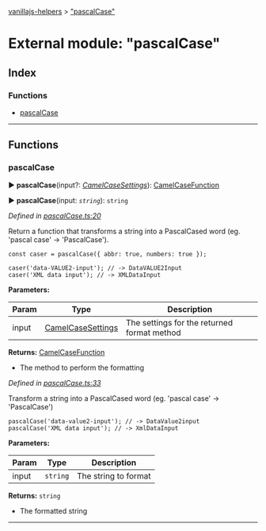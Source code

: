 [vanillajs-helpers](../README.md) > ["pascalCase"](../modules/_pascalcase_.md)



# External module: "pascalCase"

## Index

### Functions

* [pascalCase](_pascalcase_.md#pascalcase)



---
## Functions
<a id="pascalcase"></a>

###  pascalCase

► **pascalCase**(input?: *[CamelCaseSettings](../interfaces/_camelcase_.camelcasesettings.md)*): [CamelCaseFunction](_camelcase_.md#camelcasefunction)

► **pascalCase**(input: *`string`*): `string`



*Defined in [pascalCase.ts:20](https://github.com/Tokimon/vanillajs-helpers/blob/d7b5019/pascalCase.ts#L20)*



Return a function that transforms a string into a PascalCased word (eg. 'pascal case' -> 'PascalCase').

    const caser = pascalCase({ abbr: true, numbers: true });
    
    caser('data-VALUE2-input'); // -> DataVALUE2Input
    caser('XML data input'); // -> XMLDataInput


**Parameters:**

| Param | Type | Description |
| ------ | ------ | ------ |
| input | [CamelCaseSettings](../interfaces/_camelcase_.camelcasesettings.md)   |  The settings for the returned format method |





**Returns:** [CamelCaseFunction](_camelcase_.md#camelcasefunction)
- The method to perform the formatting




*Defined in [pascalCase.ts:33](https://github.com/Tokimon/vanillajs-helpers/blob/d7b5019/pascalCase.ts#L33)*



Transform a string into a PascalCased word (eg. 'pascal case' -> 'PascalCase')

    pascalCase('data-value2-input'); // -> DataValue2input
    pascalCase('XML data input'); // -> XmlDataInput


**Parameters:**

| Param | Type | Description |
| ------ | ------ | ------ |
| input | `string`   |  The string to format |





**Returns:** `string`
- The formatted string






___


